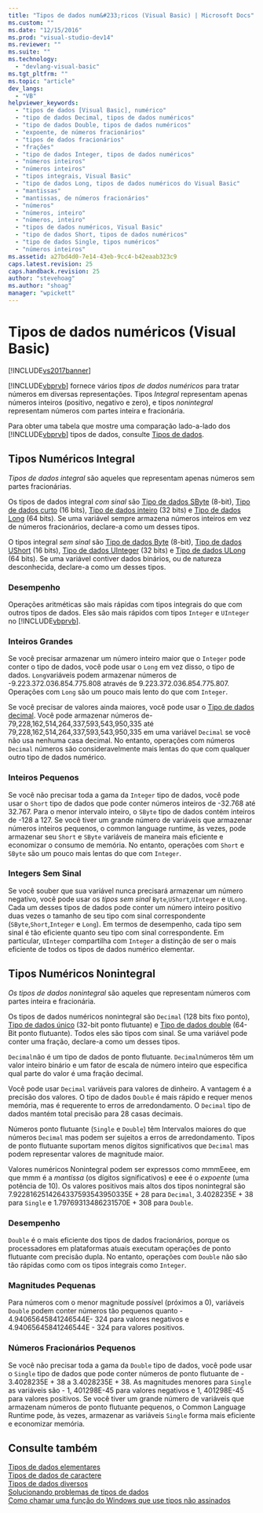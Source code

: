 ```yaml
---
title: "Tipos de dados num&#233;ricos (Visual Basic) | Microsoft Docs"
ms.custom: ""
ms.date: "12/15/2016"
ms.prod: "visual-studio-dev14"
ms.reviewer: ""
ms.suite: ""
ms.technology: 
  - "devlang-visual-basic"
ms.tgt_pltfrm: ""
ms.topic: "article"
dev_langs: 
  - "VB"
helpviewer_keywords: 
  - "tipos de dados [Visual Basic], numérico"
  - "tipo de dados Decimal, tipos de dados numéricos"
  - "tipo de dados Double, tipos de dados numéricos"
  - "expoente, de números fracionários"
  - "tipos de dados fracionários"
  - "frações"
  - "tipo de dados Integer, tipos de dados numéricos"
  - "números inteiros"
  - "números inteiros"
  - "tipos integrais, Visual Basic"
  - "tipo de dados Long, tipos de dados numéricos do Visual Basic"
  - "mantissas"
  - "mantissas, de números fracionários"
  - "números"
  - "números, inteiro"
  - "números, inteiro"
  - "tipos de dados numéricos, Visual Basic"
  - "tipo de dados Short, tipos de dados numéricos"
  - "tipo de dados Single, tipos numéricos"
  - "números inteiros"
ms.assetid: a27bd4d0-7e14-43eb-9cc4-b42eaab323c9
caps.latest.revision: 25
caps.handback.revision: 25
author: "stevehoag"
ms.author: "shoag"
manager: "wpickett"
---
```

# Tipos de dados num&#233;ricos (Visual Basic)
[!INCLUDE[vs2017banner](../../../../csharp/includes/vs2017banner.md)]

[!INCLUDE[vbprvb](../../../../csharp/programming-guide/concepts/linq/includes/vbprvb_md.md)] fornece vários  *tipos de dados numéricos*  para tratar números em diversas representações.  Tipos *Integral* representam apenas números inteiros \(positivo, negativo e zero\), e tipos *nonintegral* representam números com partes inteira e fracionária.  
  
 Para obter uma tabela que mostre uma comparação lado\-a\-lado dos [!INCLUDE[vbprvb](../../../../csharp/programming-guide/concepts/linq/includes/vbprvb_md.md)] tipos de dados, consulte [Tipos de dados](../../../../visual-basic/language-reference/data-types/data-type-summary.md).  
  
## Tipos Numéricos Integral  
 *Tipos de dados integral*  são aqueles que representam apenas números sem partes fracionárias.  
  
 Os tipos de dados integral *com sinal* são [Tipo de dados SByte](../../../../visual-basic/language-reference/data-types/sbyte-data-type.md) \(8\-bit\), [Tipo de dados curto](../../../../visual-basic/language-reference/data-types/short-data-type.md) \(16 bits\), [Tipo de dados inteiro](../../../../visual-basic/language-reference/data-types/integer-data-type.md) \(32 bits\) e [Tipo de dados Long](../../../../visual-basic/language-reference/data-types/long-data-type.md) \(64 bits\).  Se uma variável sempre armazena números inteiros em vez de números fracionários, declare\-a como um desses tipos.  
  
 O tipos integral *sem sinal* são [Tipo de dados Byte](../../../../visual-basic/language-reference/data-types/byte-data-type.md) \(8\-bit\), [Tipo de dados UShort](../../../../visual-basic/language-reference/data-types/ushort-data-type.md) \(16 bits\), [Tipo de dados UInteger](../../../../visual-basic/language-reference/data-types/uinteger-data-type.md) \(32 bits\) e [Tipo de dados ULong](../../../../visual-basic/language-reference/data-types/ulong-data-type.md) \(64 bits\).  Se uma variável contiver dados binários, ou de natureza desconhecida, declare\-a como um desses tipos.  
  
### Desempenho  
 Operações aritméticas são mais rápidas com tipos integrais do que com outros tipos de dados.  Eles são mais rápidos com tipos `Integer` e `UInteger` no [!INCLUDE[vbprvb](../../../../csharp/programming-guide/concepts/linq/includes/vbprvb_md.md)].  
  
### Inteiros Grandes  
 Se você precisar armazenar um número inteiro maior que o `Integer` pode conter o tipo de dados, você pode usar o `Long` em vez disso, o tipo de dados.  `Long`variáveis podem armazenar números de \-9.223.372.036.854.775.808 através de 9.223.372.036.854.775.807.  Operações com `Long` são um pouco mais lento do que com `Integer`.  
  
 Se você precisar de valores ainda maiores, você pode usar o [Tipo de dados decimal](../../../../visual-basic/language-reference/data-types/decimal-data-type.md).  Você pode armazenar números de\-79,228,162,514,264,337,593,543,950,335 até 79,228,162,514,264,337,593,543,950,335 em uma variável `Decimal` se você não usa nenhuma casa decimal.  No entanto, operações com números `Decimal` números são consideravelmente mais lentas do que com qualquer outro tipo de dados numérico.  
  
### Inteiros Pequenos  
 Se você não precisar toda a gama da `Integer` tipo de dados, você pode usar o `Short` tipo de dados que pode conter números inteiros de \-32.768 até 32.767.  Para o menor intervalo inteiro, o `SByte` tipo de dados contém inteiros de \-128 a 127.  Se você tiver um grande número de variáveis que armazenar números inteiros pequenos, o common language runtime, às vezes, pode armazenar seu `Short` e `SByte` variáveis de maneira mais eficiente e economizar o consumo de memória.  No entanto, operações com `Short` e `SByte` são um pouco mais lentas do que com `Integer`.  
  
### Integers Sem Sinal  
 Se você souber que sua variável nunca precisará armazenar um número negativo, você pode usar os *tipos sem sinal*  `Byte`,`UShort`,`UInteger` e `ULong`.  Cada um desses tipos de dados pode conter um número inteiro positivo duas vezes o tamanho de seu tipo com sinal correspondente \(`SByte`,`Short`,`Integer` e `Long`\).  Em termos de desempenho, cada tipo sem sinal é tão eficiente quanto seu tipo com sinal correspondente.  Em particular, `UInteger` compartilha com `Integer` a distinção de ser o mais eficiente de todos os tipos de dados numérico elementar.  
  
## Tipos Numéricos Nonintegral  
 *Os tipos de dados nonintegral*  são aqueles que representam números com partes inteira e fracionária.  
  
 Os tipos de dados numéricos nonintegral são `Decimal` \(128 bits fixo ponto\), [Tipo de dados único](../../../../visual-basic/language-reference/data-types/single-data-type.md) \(32\-bit ponto flutuante\) e [Tipo de dados double](../../../../visual-basic/language-reference/data-types/double-data-type.md) \(64\-Bit ponto flutuante\).  Todos eles são tipos com sinal.  Se uma variável pode conter uma fração, declare\-a como um desses tipos.  
  
 `Decimal`não é um tipo de dados de ponto flutuante.  `Decimal`números têm um valor inteiro binário e um fator de escala de número inteiro que especifica qual parte do valor é uma fração decimal.  
  
 Você pode usar `Decimal` variáveis para valores de dinheiro.  A vantagem é a precisão dos valores.  O tipo de dados `Double` é mais rápido e requer menos memória, mas é requerente to erros de arredondamento.  O `Decimal` tipo de dados mantém total precisão para 28 casas decimais.  
  
 Números ponto flutuante \(`Single` e `Double`\) têm Intervalos maiores do que números `Decimal` mas podem ser sujeitos a erros de arredondamento.  Tipos de ponto flutuante suportam menos dígitos significativos que `Decimal` mas podem representar valores de magnitude maior.  
  
 Valores numéricos Nonintegral podem ser expressos como mmmEeee, em que mmm é a *mantissa* \(os dígitos significativos\) e eee é o *expoente* \(uma potência de 10\).  Os valores positivos mais altos dos tipos nonintegral são 7.9228162514264337593543950335E \+ 28 para `Decimal`, 3.4028235E \+ 38 para `Single` e 1.79769313486231570E \+ 308 para `Double`.  
  
### Desempenho  
 `Double` é o  mais eficiente dos tipos de dados fracionários, porque os processadores em plataformas atuais executam operações de ponto flutuante com precisão dupla.  No entanto, operações com `Double` não são tão rápidas como com os tipos integrais como `Integer`.  
  
### Magnitudes Pequenas  
 Para números com o menor magnitude possível \(próximos a 0\), variáveis `Double` podem conter números tão pequenos quanto \- 4.94065645841246544E\- 324  para valores negativos e 4.94065645841246544E \- 324 para valores positivos.  
  
### Números Fracionários Pequenos  
 Se você não precisar toda a gama da `Double` tipo de dados, você pode usar o `Single` tipo de dados que pode conter números de ponto flutuante de \- 3.4028235E \+ 38 a 3.4028235E \+ 38.  As magnitudes menores para `Single` as variáveis são \- 1, 401298E\-45 para valores negativos e 1, 401298E\-45 para valores positivos.  Se você tiver um grande número de variáveis que armazenam números de ponto flutuante pequenos, o Common Language Runtime pode, às vezes, armazenar as variáveis `Single` forma mais eficiente e economizar memória.  
  
## Consulte também  
 [Tipos de dados elementares](../../../../visual-basic/programming-guide/language-features/data-types/elementary-data-types.md)   
 [Tipos de dados de caractere](../../../../visual-basic/programming-guide/language-features/data-types/character-data-types.md)   
 [Tipos de dados diversos](../../../../visual-basic/programming-guide/language-features/data-types/miscellaneous-data-types.md)   
 [Solucionando problemas de tipos de dados](../../../../visual-basic/programming-guide/language-features/data-types/troubleshooting-data-types.md)   
 [Como chamar uma função do Windows que use tipos não assinados](../../../../visual-basic/programming-guide/com-interop/how-to-call-a-windows-function-that-takes-unsigned-types.md)